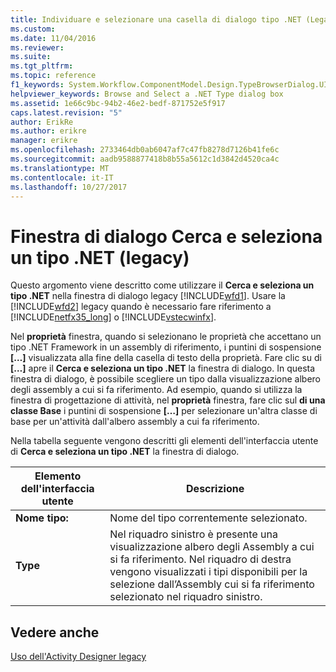 ```yaml
---
title: Individuare e selezionare una casella di dialogo tipo .NET (Legacy) | Documenti Microsoft
ms.custom: 
ms.date: 11/04/2016
ms.reviewer: 
ms.suite: 
ms.tgt_pltfrm: 
ms.topic: reference
f1_keywords: System.Workflow.ComponentModel.Design.TypeBrowserDialog.UI
helpviewer_keywords: Browse and Select a .NET Type dialog box
ms.assetid: 1e66c9bc-94b2-46e2-bedf-871752e5f917
caps.latest.revision: "5"
author: ErikRe
ms.author: erikre
manager: erikre
ms.openlocfilehash: 2733464db0ab6047af7c47fb8278d7126b41fe6c
ms.sourcegitcommit: aadb9588877418b8b55a5612c1d3842d4520ca4c
ms.translationtype: MT
ms.contentlocale: it-IT
ms.lasthandoff: 10/27/2017
---
```

# <a name="browse-and-select-a-net-type-dialog-box-legacy"></a>Finestra di dialogo Cerca e seleziona un tipo .NET (legacy)
Questo argomento viene descritto come utilizzare il **Cerca e seleziona un tipo .NET** nella finestra di dialogo legacy [!INCLUDE[wfd1](../workflow-designer/includes/wfd1_md.md)]. Usare la [!INCLUDE[wfd2](../workflow-designer/includes/wfd2_md.md)] legacy quando è necessario fare riferimento a [!INCLUDE[netfx35_long](../workflow-designer/includes/netfx35_long_md.md)] o [!INCLUDE[vstecwinfx](../workflow-designer/includes/vstecwinfx_md.md)].  
  
 Nel **proprietà** finestra, quando si selezionano le proprietà che accettano un tipo .NET Framework in un assembly di riferimento, i puntini di sospensione **[…]**  visualizzata alla fine della casella di testo della proprietà. Fare clic su di **[…]**  apre il **Cerca e seleziona un tipo .NET** la finestra di dialogo. In questa finestra di dialogo, è possibile scegliere un tipo dalla visualizzazione albero degli assembly a cui si fa riferimento. Ad esempio, quando si utilizza la finestra di progettazione di attività, nel **proprietà** finestra, fare clic sul **di una classe Base** i puntini di sospensione **[…]**  per selezionare un'altra classe di base per un'attività dall'albero assembly a cui fa riferimento.  
  
 Nella tabella seguente vengono descritti gli elementi dell'interfaccia utente di **Cerca e seleziona un tipo .NET** la finestra di dialogo.  
  
|Elemento dell'interfaccia utente|Descrizione|  
|----------------|-----------------|  
|**Nome tipo:**|Nome del tipo correntemente selezionato.|  
|**Type**|Nel riquadro sinistro è presente una visualizzazione albero degli Assembly a cui si fa riferimento. Nel riquadro di destra vengono visualizzati i tipi disponibili per la selezione dall’Assembly cui si fa riferimento selezionato nel riquadro sinistro.|  
  
## <a name="see-also"></a>Vedere anche  
 [Uso dell'Activity Designer legacy](../workflow-designer/using-the-legacy-activity-designer.md)
